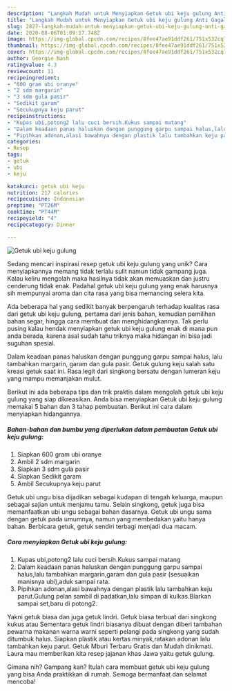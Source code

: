 ```yaml
---
description: "Langkah Mudah untuk Menyiapkan Getuk ubi keju gulung Anti Gagal"
title: "Langkah Mudah untuk Menyiapkan Getuk ubi keju gulung Anti Gagal"
slug: 2827-langkah-mudah-untuk-menyiapkan-getuk-ubi-keju-gulung-anti-gagal
date: 2020-08-06T01:09:17.748Z
image: https://img-global.cpcdn.com/recipes/8fee47ae91ddf261/751x532cq70/getuk-ubi-keju-gulung-foto-resep-utama.jpg
thumbnail: https://img-global.cpcdn.com/recipes/8fee47ae91ddf261/751x532cq70/getuk-ubi-keju-gulung-foto-resep-utama.jpg
cover: https://img-global.cpcdn.com/recipes/8fee47ae91ddf261/751x532cq70/getuk-ubi-keju-gulung-foto-resep-utama.jpg
author: Georgie Nash
ratingvalue: 4.3
reviewcount: 11
recipeingredient:
- "600 gram ubi oranye"
- "2 sdm margarin"
- "3 sdm gula pasir"
- "Sedikit garam"
- "Secukupnya keju parut"
recipeinstructions:
- "Kupas ubi,potong2 lalu cuci bersih.Kukus sampai matang"
- "Dalam keadaan panas haluskan dengan punggung garpu sampai halus,lalu tambahkan margarin,garam dan gula pasir (sesuaikan manisnya ubi),aduk sampai rata."
- "Pipihkan adonan,alasi bawahnya dengan plastik lalu tambahkan keju parut.Gulung pelan sambil di padatkan,lalu simpan di kulkas.Biarkan sampai set,baru di potong2."
categories:
- Resep
tags:
- getuk
- ubi
- keju

katakunci: getuk ubi keju 
nutrition: 217 calories
recipecuisine: Indonesian
preptime: "PT26M"
cooktime: "PT44M"
recipeyield: "4"
recipecategory: Dinner

---
```



![Getuk ubi keju gulung](https://img-global.cpcdn.com/recipes/8fee47ae91ddf261/751x532cq70/getuk-ubi-keju-gulung-foto-resep-utama.jpg)

Sedang mencari inspirasi resep getuk ubi keju gulung yang unik? Cara menyiapkannya memang tidak terlalu sulit namun tidak gampang juga. Kalau keliru mengolah maka hasilnya tidak akan memuaskan dan justru cenderung tidak enak. Padahal getuk ubi keju gulung yang enak harusnya sih mempunyai aroma dan cita rasa yang bisa memancing selera kita.

Ada beberapa hal yang sedikit banyak berpengaruh terhadap kualitas rasa dari getuk ubi keju gulung, pertama dari jenis bahan, kemudian pemilihan bahan segar, hingga cara membuat dan menghidangkannya. Tak perlu pusing kalau hendak menyiapkan getuk ubi keju gulung enak di mana pun anda berada, karena asal sudah tahu triknya maka hidangan ini bisa jadi suguhan spesial.

Dalam keadaan panas haluskan dengan punggung garpu sampai halus, lalu tambahkan margarin, garam dan gula pasir. Getuk gulung keju salah satu kreasi getuk saat ini. Rasa legit dari singkong bersatu dengan lumeran keju yang mampu memanjakan mulut.


Berikut ini ada beberapa tips dan trik praktis dalam mengolah getuk ubi keju gulung yang siap dikreasikan. Anda bisa menyiapkan Getuk ubi keju gulung memakai 5 bahan dan 3 tahap pembuatan. Berikut ini cara dalam menyiapkan hidangannya.

<!--inarticleads1-->

##### Bahan-bahan dan bumbu yang diperlukan dalam pembuatan Getuk ubi keju gulung:

1. Siapkan 600 gram ubi oranye
1. Ambil 2 sdm margarin
1. Siapkan 3 sdm gula pasir
1. Siapkan Sedikit garam
1. Ambil Secukupnya keju parut


Getuk ubi ungu bisa dijadikan sebagai kudapan di tengah keluarga, maupun sebagai sajian untuk menjamu tamu. Selain singkong, getuk juga bisa memanfaatkan ubi ungu sebagai bahan dasarnya. Getuk ubi ungu sama dengan getuk pada umumnya, namun yang membedakan yaitu hanya bahan. Berbicara getuk, getuk sendiri terbagi menjadi dua macam. 

<!--inarticleads2-->

##### Cara menyiapkan Getuk ubi keju gulung:

1. Kupas ubi,potong2 lalu cuci bersih.Kukus sampai matang
1. Dalam keadaan panas haluskan dengan punggung garpu sampai halus,lalu tambahkan margarin,garam dan gula pasir (sesuaikan manisnya ubi),aduk sampai rata.
1. Pipihkan adonan,alasi bawahnya dengan plastik lalu tambahkan keju parut.Gulung pelan sambil di padatkan,lalu simpan di kulkas.Biarkan sampai set,baru di potong2.


Yakni getuk biasa dan juga getuk lindri. Getuk biasa terbuat dari singkong kukus atau Sementara getuk lindri biasanya dibuat dengan diberi tambahan pewarna makanan warna warni seperti pelangi pada singkong yang sudah ditumbuk halus. Siapkan plastik atau kertas minyak,ratakan adonan lalu tambahkan keju parut. Getuk Mburi Terbaru Gratis dan Mudah dinikmati. Laura mau memberikan kita resep jajanan khas Jawa yaitu getuk gulung. 

Gimana nih? Gampang kan? Itulah cara membuat getuk ubi keju gulung yang bisa Anda praktikkan di rumah. Semoga bermanfaat dan selamat mencoba!
